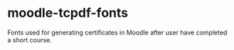 # moodle-tcpdf-fonts
Fonts used for generating certificates in Moodle after user have completed a short course.
